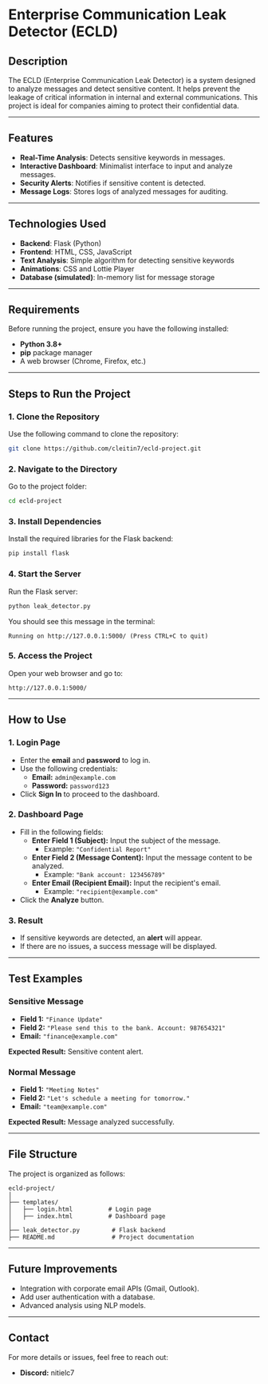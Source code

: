 
# **Enterprise Communication Leak Detector (ECLD)**

## **Description**
The ECLD (Enterprise Communication Leak Detector) is a system designed to analyze messages and detect sensitive content. It helps prevent the leakage of critical information in internal and external communications. This project is ideal for companies aiming to protect their confidential data.

---

## **Features**
- **Real-Time Analysis**: Detects sensitive keywords in messages.
- **Interactive Dashboard**: Minimalist interface to input and analyze messages.
- **Security Alerts**: Notifies if sensitive content is detected.
- **Message Logs**: Stores logs of analyzed messages for auditing.

---

## **Technologies Used**
- **Backend**: Flask (Python)
- **Frontend**: HTML, CSS, JavaScript
- **Text Analysis**: Simple algorithm for detecting sensitive keywords
- **Animations**: CSS and Lottie Player
- **Database (simulated)**: In-memory list for message storage

---

## **Requirements**
Before running the project, ensure you have the following installed:
- **Python 3.8+**
- **pip** package manager
- A web browser (Chrome, Firefox, etc.)

---

## **Steps to Run the Project**

### **1. Clone the Repository**
Use the following command to clone the repository:
```bash
git clone https://github.com/cleitin7/ecld-project.git
```

### **2. Navigate to the Directory**
Go to the project folder:
```bash
cd ecld-project
```

### **3. Install Dependencies**
Install the required libraries for the Flask backend:
```bash
pip install flask
```

### **4. Start the Server**
Run the Flask server:
```bash
python leak_detector.py
```
You should see this message in the terminal:
```
Running on http://127.0.0.1:5000/ (Press CTRL+C to quit)
```

### **5. Access the Project**
Open your web browser and go to:
```
http://127.0.0.1:5000/
```

---

## **How to Use**

### **1. Login Page**
- Enter the **email** and **password** to log in.
- Use the following credentials:
  - **Email:** `admin@example.com`
  - **Password:** `password123`
- Click **Sign In** to proceed to the dashboard.

### **2. Dashboard Page**
- Fill in the following fields:
  - **Enter Field 1 (Subject):** Input the subject of the message.
    - Example: `"Confidential Report"`
  - **Enter Field 2 (Message Content):** Input the message content to be analyzed.
    - Example: `"Bank account: 123456789"`
  - **Enter Email (Recipient Email):** Input the recipient's email.
    - Example: `"recipient@example.com"`
- Click the **Analyze** button.

### **3. Result**
- If sensitive keywords are detected, an **alert** will appear.
- If there are no issues, a success message will be displayed.

---

## **Test Examples**

### **Sensitive Message**
- **Field 1:** `"Finance Update"`
- **Field 2:** `"Please send this to the bank. Account: 987654321"`
- **Email:** `"finance@example.com"`

**Expected Result:** Sensitive content alert.

### **Normal Message**
- **Field 1:** `"Meeting Notes"`
- **Field 2:** `"Let's schedule a meeting for tomorrow."`
- **Email:** `"team@example.com"`

**Expected Result:** Message analyzed successfully.

---

## **File Structure**
The project is organized as follows:
```
ecld-project/
│
├── templates/
│   ├── login.html          # Login page
│   ├── index.html          # Dashboard page
│
├── leak_detector.py         # Flask backend
├── README.md                # Project documentation
```

---

## **Future Improvements**
- Integration with corporate email APIs (Gmail, Outlook).
- Add user authentication with a database.
- Advanced analysis using NLP models.

---

## **Contact**
For more details or issues, feel free to reach out:
- **Discord:** nitielc7
